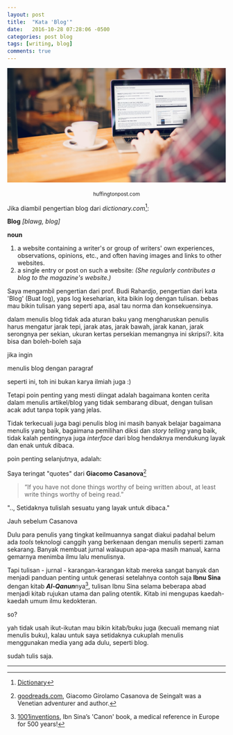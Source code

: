 ```yaml
---
layout: post
title:  "Kata 'Blog'"
date:   2016-10-28 07:28:06 -0500
categories: post blog
tags: [writing, blog]
comments: true
---
```

![Writing, Blogging](/assets/img/write/write.jpg)
<center class="caption"><small>huffingtonpost.com</small></center>

Jika diambil pengertian blog dari *dictionary.com*[^1]:

**Blog** *[blawg, blog]*

**noun**
1. a website containing a writer's or group of writers' own experiences, observations, opinions, etc., and often having images and links to other websites.
2. a single entry or post on such a website: *(She regularly contributes a blog to the magazine's website.)*

Saya mengambil pengertian dari prof. Budi Rahardjo, pengertian dari kata 'Blog' (Buat log), yaps log keseharian, kita bikin log dengan tulisan. bebas mau bikin tulisan yang seperti apa, asal tau norma dan konsekuensinya.

dalam menulis blog tidak ada aturan baku yang mengharuskan penulis harus mengatur jarak tepi, jarak atas, jarak bawah, jarak kanan, jarak serongnya per sekian, ukuran kertas persekian memangnya ini skripsi?. kita bisa dan boleh-boleh saja

jika ingin

menulis blog dengan paragraf

seperti ini, toh ini bukan karya ilmiah juga :)

Tetapi poin penting yang mesti diingat adalah bagaimana konten cerita dalam menulis artikel/blog yang tidak sembarang dibuat, dengan tulisan acak adut tanpa topik yang jelas.

Tidak terkecuali juga bagi penulis blog ini masih banyak belajar bagaimana menulis yang baik, bagaimana pemilihan diksi dan *story telling* yang baik, tidak kalah pentingnya juga *interface* dari blog hendaknya mendukung layak dan enak untuk dibaca.

poin penting selanjutnya, adalah:

Saya teringat "quotes" dari **Giacomo Casanova**[^2]

> “If you have not done things worthy of being written about, at least write things worthy of being read.”

".., Setidaknya tulislah sesuatu yang layak untuk dibaca."

Jauh sebelum Casanova

Dulu para penulis yang tingkat keilmuannya sangat diakui padahal belum ada *tools* teknologi canggih yang berkenaan dengan menulis seperti zaman sekarang. Banyak membuat jurnal walaupun apa-apa masih manual, karna gemarnya menimba ilmu lalu menulisnya.

Tapi tulisan - jurnal - karangan-karangan kitab mereka sangat banyak dan menjadi panduan penting untuk generasi setelahnya contoh saja **Ibnu Sina** dengan kitab ***Al-Qanun***nya[^3], tulisan Ibnu Sina selama beberapa abad menjadi kitab rujukan utama dan paling otentik. Kitab ini mengupas kaedah-kaedah umum ilmu kedokteran.

so?

yah tidak usah ikut-ikutan mau bikin kitab/buku juga (kecuali memang niat menulis buku), kalau untuk saya setidaknya cukuplah menulis menggunakan media yang ada dulu, seperti blog.

sudah tulis saja.

___

[^1]:[Dictionary](http://www.dictionary.com/browse/blog?s=t)
[^2]:[goodreads.com](https://www.goodreads.com/quotes/264259-if-you-have-not-done-things-worthy-of-being-written), Giacomo Girolamo Casanova de Seingalt was a Venetian adventurer and author.
[^3]:[1001inventions](http://www.1001inventions.com/ibnsina), Ibn Sina’s 'Canon' book, a medical reference in Europe for 500 years!